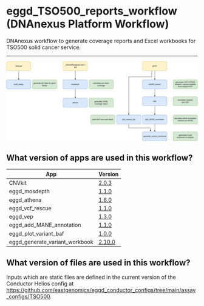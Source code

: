 # eggd_TSO500_reports_workflow (DNAnexus Platform Workflow)

DNAnexus workflow to generate coverage reports and Excel workbooks for TSO500 solid cancer service.

---

![Image of workflow](images/tso500_reports_workflow.png)

## What version of apps are used in this workflow?

|  App 	| Version  	|
|---	|---	|
|CNVkit | [2.0.3](https://platform.dnanexus.com/app/app-GxGqp980Xg5JY3K442z7Gg72)|
|eggd_mosdepth           |[1.1.0](https://github.com/eastgenomics/eggd_mosdepth/releases/tag/v1.1.0)|
|eggd_athena             |[1.6.0](https://github.com/eastgenomics/eggd_athena/releases/tag/v1.6.0)|
|eggd_vcf_rescue |[1.1.0](https://github.com/eastgenomics/eggd_vcf_rescue/releases/tag/v1.1.0)|
|eggd_vep           |[1.3.0](https://github.com/eastgenomics/eggd_vep/releases/tag/v1.3.0)|
|eggd_add_MANE_annotation       |[1.1.0](https://github.com/eastgenomics/eggd_add_MANE_annotation/releases/tag/v1.1.0)|
|eggd_plot_variant_baf | [1.0.0](https://github.com/eastgenomics/eggd_plot_variant_baf/releases/tag/v1.0.0)|
|eggd_generate_variant_workbook |[2.10.0](https://github.com/eastgenomics/eggd_generate_variant_workbook/releases/tag/v2.10.0)|

## What version of files are used in this workflow?

Inputs which are static files are defined in the current version of the Conductor Helios config at https://github.com/eastgenomics/eggd_conductor_configs/tree/main/assay_configs/TSO500.
